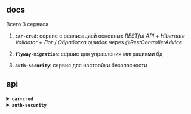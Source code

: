 ## docs

Всего 3 сервиса

1. **`car-crud`**: сервис с реализацией основных _RESTful API_ + _Hibernate Validator_ + _Лог_ / _Обработка ошибок_ через _@RestControllerAdvice_

2. **`flyway-migration`**: сервис для управления миграциями бд
   
3. **`auth-security`**: сервис для настройки безопасности
    
## api

<details>
  <summary><b><code>car-crud</code></b></summary>

1. <details>

    <summary>GET /cars</summary>
    
    **_Request:_**

      ```
      http://localhost:8080/car-crud/api/cars
      ```

    **_Response:_**
    
    ```yaml
    [
        {
            "id": "ad118fab-767c-4762-a0f4-d2197123c9f9",
            "make": "Toyota",
            "model": "Corolla",
            "year": 1991,
            "price": 20000.5,
            "vin": "1HGBH41JXMN109186"
        },
        {
            "id": "dc0265a0-5b7a-4cb7-985b-7801edfe3696",
            "make": "Hyundai",
            "model": "Elantra",
            "year": 2024,
            "price": 15000.0,
            "vin": "1FADP3F29JL235973"
        },
        {
            "id": "1cf3c9c8-c722-41a6-b7a3-2dc5b591c20a",
            "make": "Honda",
            "model": "Civic",
            "year": 2021,
            "price": 22000.75,
            "vin": "19XFC1F56GE200815"
        },
        {
            "id": "4f4f9ae2-e76c-43fe-bedf-dfd061a31696",
            "make": "BMW",
            "model": "X5",
            "year": 2015,
            "price": 35000.3,
            "vin": "5UXKR6C59K0W97452"
        },
        {
            "id": "60ee985f-9b3c-48d6-96a9-761a1924b22b",
            "make": "Audi",
            "model": "A4",
            "year": 2000,
            "price": 27000.9,
            "vin": "WAUZVAFB5CN071113"
        },
        {
            "id": "a8c94763-7bd8-422c-9d1a-29521bf46e71",
            "make": "updated",
            "model": "updated",
            "year": 2024,
            "price": 20000.5,
            "vin": "1HGBH41JXMN109181"
        },
        {
            "id": "98c7f549-b6d6-4ce3-9280-b4675651f15a",
            "make": "new_test",
            "model": "new_test",
            "year": 1886,
            "price": 20000.5,
            "vin": "1HGBH41JXMN109182"
        }
    ]
    ```

    </details>



2. <details>

    <summary>GET /cars/{id}</summary>

   **_Request:_**

      ```
      http://localhost:8080/car-crud/api/cars/ad118fab-767c-4762-a0f4-d2197123c9f9
      ```

   **_Response:_**

    ```yaml
    {
        "id": "ad118fab-767c-4762-a0f4-d2197123c9f9",
        "make": "Toyota",
        "model": "Corolla",
        "year": 1991,
        "price": 20000.5,
        "vin": "1HGBH41JXMN109186"
    }
    ```

    </details>



3. <details>

    <summary>POST /cars</summary>

   **_Request:_**

      ```
      http://localhost:8080/car-crud/api/cars
      ```

    ```yaml
    {
        "make": "test",
        "model": "test",
        "year": 2000,
        "price": 100.0,
        "vin": "A0000000000000001"
    }
    ```

   **_Response:_**

    ```yaml
    successfully saved
    ```

    </details>



4. <details>

    <summary>PUT /cars/{id}</summary>

   **_Request:_**

      ```
      http://localhost:8080/car-crud/api/cars/{подставьте id от элемента добавленного через POST}
      ```

    ```yaml
    {
        "make": "update",
        "model": "update",
        "year": 2000,
        "price": 100.0,
        "vin": "A0000000000000002"
    }
    ```

   **_Response:_**

    ```yaml
    successfully updated
    ```

    </details>



5. <details>

    <summary>DELETE /cars/{id}</summary>

   **_Request:_**

      ```
      http://localhost:8080/car-crud/api/cars/{подставьте id от элемента добавленного через POST}
      ```

   **_Response:_**

    ```yaml
    successfully deleted
    ```

    </details>

</details>


<details>
  <summary><b><code>auth-security</code></b></summary>

1. <details>

    <summary>POST /log-up</summary>

   **_Request:_**

      ```
      http://localhost:8080/auth-security/api/log-up
      ```

   **_Response:_**

    ```yaml

    ```

    </details>



2. <details>

    <summary>POST /log-in</summary>

   **_Request:_**

      ```
      http://localhost:8080/auth-security/api/log-in
      ```

   **_Response:_**

    ```yaml
    
    ```

    </details>

</details>
